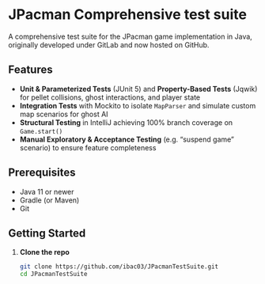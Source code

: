 # JPacman Comprehensive test suite


A comprehensive test suite for the JPacman game implementation in Java, originally developed under GitLab and now hosted on GitHub.

## Features
- **Unit & Parameterized Tests** (JUnit 5) and **Property-Based Tests** (Jqwik) for pellet collisions, ghost interactions, and player state  
- **Integration Tests** with Mockito to isolate `MapParser` and simulate custom map scenarios for ghost AI  
- **Structural Testing** in IntelliJ achieving 100% branch coverage on `Game.start()`  
- **Manual Exploratory & Acceptance Testing** (e.g. “suspend game” scenario) to ensure feature completeness  

## Prerequisites
- Java 11 or newer  
- Gradle (or Maven)  
- Git  

## Getting Started

1. **Clone the repo**  
   ```bash
   git clone https://github.com/ibac03/JPacmanTestSuite.git
   cd JPacmanTestSuite
